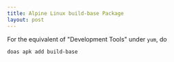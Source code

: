 ```yaml
---
title: Alpine Linux build-base Package
layout: post
---
```


For the equivalent of "Development Tools" under `yum`, do

```sh
doas apk add build-base
```
